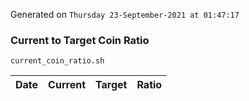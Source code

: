 Generated on `Thursday 23-September-2021 at 01:47:17`

### Current to Target Coin Ratio
`current_coin_ratio.sh`

Date|Current|Target|Ratio
---|---|---|---
